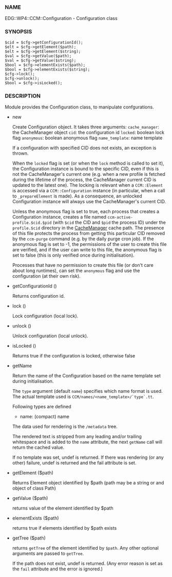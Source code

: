 
### NAME

EDG::WP4::CCM::Configuration - Configuration class

### SYNOPSIS

    $cid = $cfg->getConfigurationId();
    $elt = $cfg->getElement($path);
    $elt = $cfg->getElement($string);
    $val = $cfg->getValue($path);
    $val = $cfg->getValue($string);
    $bool = $cfg->elementExists($path);
    $bool = $cfg->elementExists($string);
    $cfg->lock();
    $cfg->unlock();
    $bool = $cfg->isLocked();

### DESCRIPTION

Module provides the Configuration class, to manipulate confgurations.

- new

    Create Configuration object. It takes three arguments:
        `cache_manager`: the CacheManager object
        `cid`: the configuration id
        `locked`: boolean lock flag
        `anonymous`: boolean anonymous flag
        `name_template`: name template

    If a configuration with specified CID does not exists, an exception is
    thrown.

    When the `locked` flag is set (or when the `lock` method is called to set it),
    the Configuration instance is bound to the specific CID, even if this is not
    the CacheManager's current one (e.g. when a new profile is fetched during the lifetime
    of the process, the CacheManager current CID is updated to the latest one).
    The locking is relevant when a `CCM::Element` is accessed via
    a `CCM::Configuration` instance (in particular, when a call to `_prepareElement`
    is made).
    As a consequence, an unlocked Configuration instance will always use the
    CacheManager's current CID.

    Unless the anonymous flag is set to true, each process that creates a
    Configuration instance, creates a file named `ccm-active-profile.$cid.$pid`
    (with `$cid` the CID and `$pid` the process ID) under the `profile.$cid`
    directory in the [CacheManager](../CCM/CacheManager.md) cache path. The presence of this file protects
    the process from getting this particular CID removed by the `ccm-purge` command
    (e.g. by the daily purge cron job).
    If the anonymous flag is set to -1, the permissions of the user to create this file
    are verified, and if the user can write to this file, the anonymous flag is set to
    false (this is only verified once during initialisation).

    Processes that have no permission to create this file (or don't care about long
    runtimes), can set the `anonymous` flag and use the configuration
    (at their own risk).

- getConfigurationId ()

    Returns configuration id.

- lock ()

    Lock configuration (local lock).

- unlock ()

    Unlock configuration (local unlock).

- isLocked ()

    Returns true if the configuration is locked, otherwise false

- getName

    Return the name of the Configuration
    based on the name template set during initialisation.

    The `type` argument (default `name`) specifies which
    name format is used.
    The actual template used is `` CCM/names/<name_template>/`type`.tt ``.

    Following types are defined

    - name: (compact) name

    The data used for rendering is the `/metadata` tree.

    The rendered text is stripped from any leading and/or trailing whitespace
    and is added to the `name` attribute,
    the next `getName` call will return the cached value.

    If no template was set, undef is returned.
    If there was rendering (or any other) failure,
    undef is returned and the fail attribute is set.

- getElement ($path)

    Returns Element object identified by $path (path may be a string or
    and object of class Path)

- getValue ($path)

    returns value of the element identified by $path

- elementExists ($path)

    returns true if elements identified by $path exists

- getTree ($path)

    returns `getTree` of the element identified by `$path`.
    Any other optional arguments are passed to `getTree`.

    If the path does not exist, undef is returned. (Any error
    reason is set as the `fail` attribute and the error is ignored.)
